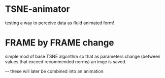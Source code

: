 # TSNE-animator
testing a way to perceive data as fluid animated form!

# FRAME by FRAME change
simple mod of base TSNE algorithm
so that as parameters change (between values that exceed recommended norms) an imge is saved.

--
these will later be combined into an animation
